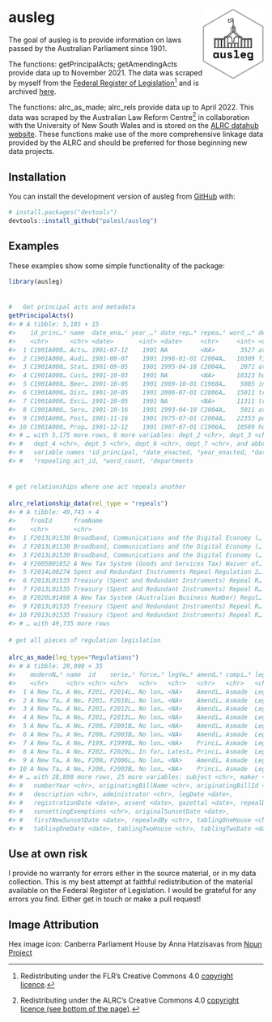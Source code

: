 
<!-- README.md is generated from README.Rmd. Please edit that file -->

# ausleg <img src="man/figures/ausleg_hex.png" align="right" height="139"/>

<!-- badges: start -->
<!-- badges: end -->

The goal of ausleg is to provide information on laws passed by the
Australian Parliament since 1901.

The functions: getPrincipalActs; getAmendingActs provide data up to
November 2021. The data was scraped by myself from the [Federal Register
of Legislation](https://www.legislation.gov.au)[^1] and is archived
[here](https://www.github.com/palesl/Federal_Register_of_Legislation_Australia).

The functions: alrc_as_made; alrc_rels provide data up to April 2022.
This data was scraped by the Australian Law Reform Centre[^2] in
collaboration with the University of New South Wales and is stored on
the [ALRC datahub
website](https://www.alrc.gov.au/datahub/download-the-data/). These
functions make use of the more comprehensive linkage data provided by
the ALRC and should be preferred for those beginning new data projects.

## Installation

You can install the development version of ausleg from
[GitHub](https://github.com/) with:

``` r
# install.packages("devtools")
devtools::install_github("palesl/ausleg")
```

## Examples

These examples show some simple functionality of the package:

``` r
library(ausleg)


#   Get principal acts and metadata
getPrincipalActs()
#> # A tibble: 5,185 × 15
#>    id_princ…¹ name  date_ena…² year_…³ date_rep…⁴ repea…⁵ word_…⁶ depar…⁷ dept_1
#>    <chr>      <chr> <date>       <int> <date>     <chr>     <int> <chr>   <chr> 
#>  1 C1901A000… Acts… 1901-07-12    1901 NA         <NA>       3527 attorn… attor…
#>  2 C1901A000… Audi… 1901-08-07    1901 1998-01-01 C2004A…   10309 financ… finan…
#>  3 C1901A000… Stat… 1901-09-05    1901 1995-04-18 C2004A…    2071 attorn… attor…
#>  4 C1901A000… Cust… 1901-10-03    1901 NA         <NA>      18323 home a… home …
#>  5 C1901A000… Beer… 1901-10-05    1901 1969-10-01 C1968A…    5085 indust… indus…
#>  6 C1901A000… Dist… 1901-10-05    1901 2006-07-01 C2006A…   15011 treasu… treas…
#>  7 C1901A000… Exci… 1901-10-05    1901 NA         <NA>      11311 treasu… treas…
#>  8 C1901A000… Serv… 1901-10-16    1901 1993-04-10 C2004A…    5011 attorn… attor…
#>  9 C1901A000… Post… 1901-11-16    1901 1975-07-01 C2004A…   22353 postma… postm…
#> 10 C1901A000… Prop… 1901-12-12    1901 1907-07-01 C1906A…   10589 home a… home …
#> # … with 5,175 more rows, 6 more variables: dept_2 <chr>, dept_3 <chr>,
#> #   dept_4 <chr>, dept_5 <chr>, dept_6 <chr>, dept_7 <chr>, and abbreviated
#> #   variable names ¹​id_principal, ²​date_enacted, ³​year_enacted, ⁴​date_repealed,
#> #   ⁵​repealing_act_id, ⁶​word_count, ⁷​departments


# get relationships where one act repeals another 

alrc_relationship_data(rel_type = "repeals")
#> # A tibble: 49,745 × 4
#>    fromId      fromName                                             toId  toName
#>    <chr>       <chr>                                                <chr> <chr> 
#>  1 F2013L01530 Broadband, Communications and the Digital Economy (… F200… 900 M…
#>  2 F2013L01530 Broadband, Communications and the Digital Economy (… F200… 900 M…
#>  3 F2013L01530 Broadband, Communications and the Digital Economy (… F200… 900 M…
#>  4 F2005B01852 A New Tax System (Goods and Services Tax) Waiver of… C200… A New…
#>  5 F2014L00274 Spent and Redundant Instruments Repeal Regulation 2… F201… A New…
#>  6 F2013L01535 Treasury (Spent and Redundant Instruments) Repeal R… F200… A New…
#>  7 F2013L01535 Treasury (Spent and Redundant Instruments) Repeal R… F200… A New…
#>  8 F2020L01498 A New Tax System (Australian Business Number) Regul… F199… A New…
#>  9 F2013L01535 Treasury (Spent and Redundant Instruments) Repeal R… F200… A New…
#> 10 F2013L01535 Treasury (Spent and Redundant Instruments) Repeal R… F200… A New…
#> # … with 49,735 more rows

# get all pieces of regulation legislation

alrc_as_made(leg_type="Regulations")
#> # A tibble: 28,908 × 35
#>    modernN…¹ name  id    serie…² force…³ legVe…⁴ amend…⁵ compi…⁶ legType regsLis
#>    <chr>     <chr> <chr> <chr>   <chr>   <chr>   <chr>   <chr>   <chr>   <chr>  
#>  1 A New Ta… A Ne… F201… F2014L… No lon… <NA>    Amendi… Asmade  Legisl… Regula…
#>  2 A New Ta… A Ne… F201… F2018L… No lon… <NA>    Amendi… Asmade  Legisl… Regula…
#>  3 A New Ta… A Ne… F201… F2012L… No lon… <NA>    Amendi… Asmade  Legisl… Regula…
#>  4 A New Ta… A Ne… F201… F2013L… No lon… <NA>    Amendi… Asmade  Legisl… Regula…
#>  5 A New Ta… A Ne… F200… F2001B… No lon… <NA>    Amendi… Asmade  Legisl… Regula…
#>  6 A New Ta… A Ne… F200… F2003B… No lon… <NA>    Amendi… Asmade  Legisl… Regula…
#>  7 A New Ta… A Ne… F199… F1999B… No lon… <NA>    Princi… Asmade  Legisl… Regula…
#>  8 A New Ta… A Ne… F202… F2020L… In for… Latest… Princi… Asmade  Legisl… Regula…
#>  9 A New Ta… A Ne… F200… F2006L… No lon… <NA>    Amendi… Asmade  Legisl… Regula…
#> 10 A New Ta… A Ne… F200… F2003B… No lon… <NA>    Princi… Asmade  Legisl… Regula…
#> # … with 28,898 more rows, 25 more variables: subject <chr>, maker <chr>,
#> #   numberYear <chr>, originatingBillName <chr>, originatingBillId <chr>,
#> #   description <chr>, administrator <chr>, legDate <date>,
#> #   registrationDate <date>, assent <date>, gazettal <date>, repealDate <date>,
#> #   sunsettingExemptions <chr>, originalSunsetDate <date>,
#> #   firstNewSunsetDate <date>, repealedBy <chr>, tablingOneHouse <chr>,
#> #   tablingOneDate <date>, tablingTwoHouse <chr>, tablingTwoDate <date>, …
```

## Use at own risk

I provide no warranty for errors either in the source material, or in my
data collection. This is my best attempt at faithful redistribution of
the material available on the Federal Register of Legislation. I would
be grateful for any errors you find. Either get in touch or make a pull
request!

## Image Attribution

Hex image icon: Canberra Parliament House by Anna Hatzisavas from [Noun
Project](https://thenounproject.com/browse/icons/term/canberra-parliament-house/ "Canberra Parliament House Icons")

[^1]: Redistributing under the FLR’s Creative Commons 4.0 [copyright
    licence](https://www.legislation.gov.au/Content/Disclaimer#copyright).

[^2]: Redistributing under the ALRC’s Creative Commons 4.0 [copyright
    licence (see bottom of the
    page)](https://www.alrc.gov.au/datahub/download-the-data/).
